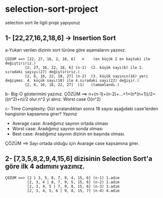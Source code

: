 # selection-sort-project
selection sort ile ilgili proje yapıyoruz
 
## 1- [22,27,16,2,18,6] -> Insertion Sort
 a-Yukarı verilen dizinin sort türüne göre aşamalarını yazınız.
 ```
ÇÖZÜM ==> [22, 27, 16, 2, 18, 6]   n    (en küçük 2 en baştaki ile değiştiririz.)
          [2, 27, 16, 22, 18, 6] (n-1)  (2. küçük sayı(6) ile 2. sıradaki sayıyı(27) değiştiririz.)
          [2, 6, 16, 22, 18, 27] (n-2)  (3. küçük sayının(16) yeri değişmez. 4. küçük sayı(18) ile 4.sıradaki sayı(22) değişir.)
          [2, 6, 16, 18, 22, 27]  (1)   (tamamlandı.)
```
 b- Big-O gösterimini yazınız.
ÇÖZÜM ==> n+(n-1)+(n-2)+...+1=(n*(n+1))/2=((n^2)+n)/2 olur.n^2 yi alırız. Worst case O(n^2)

 c- Time Complexity: Dizi sıralandıktan sonra 18 sayısı aşağıdaki case'lerden hangisinin kapsamına girer? Yazınız
  - Average case: Aradığımız sayının ortada olması
  - Worst case: Aradığımız sayının sonda olması
  - Best case: Aradığımız sayının dizinin en başında olması.

ÇÖZÜM ==> Sayı ortada olduğu için Avarage case kapsamına girer.

## 2- [7,3,5,8,2,9,4,15,6] dizisinin Selection Sort'a göre ilk 4 adımını yazınız.
```
ÇÖZÜM ==> [2 | 3, 5, 8, 7, 9, 4, 15, 6] (n-1) 1.adım
          [2, 3, 4 | 8, 7, 9, 5, 15, 6] (n-2) 2.adım
          [2, 3, 4, 5 | 7, 9, 8, 15, 6] (n-3) 3.adım
          [2, 3, 4, 5, 6 | 9, 8, 15, 7] (n-4) 4.adım
```

